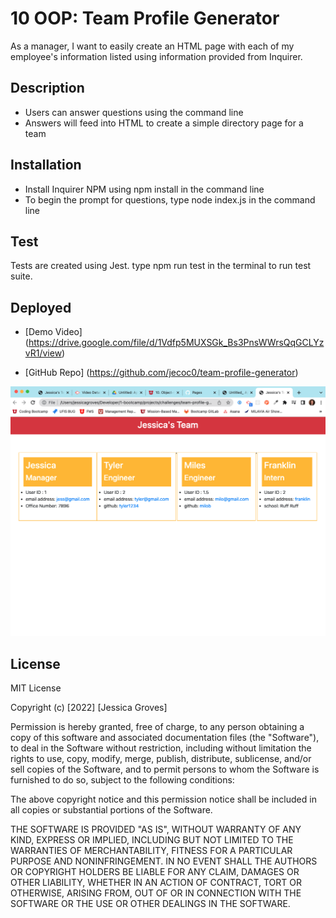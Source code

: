 # 10 OOP: Team Profile Generator

As a manager, I want to easily create an HTML page with each of my employee's information listed using information provided from Inquirer.

## Description
- Users can answer questions using the command line
- Answers will feed into HTML to create a simple directory page for a team

## Installation
- Install Inquirer NPM using npm install in the command line
- To begin the prompt for questions, type node index.js in the command line

## Test
  Tests are created using Jest.
  type npm run test in the terminal to run test suite.
## Deployed 
- [Demo Video] (https://drive.google.com/file/d/1Vdfp5MUXSGk_Bs3PnsWWrsQqGCLYzvR1/view)

- [GitHub Repo] (https://github.com/jecoc0/team-profile-generator)

![HTML Generated](dist/htmlsample.png)
## License
MIT License

Copyright (c) [2022] [Jessica Groves]

Permission is hereby granted, free of charge, to any person obtaining a copy
of this software and associated documentation files (the "Software"), to deal
in the Software without restriction, including without limitation the rights
to use, copy, modify, merge, publish, distribute, sublicense, and/or sell
copies of the Software, and to permit persons to whom the Software is
furnished to do so, subject to the following conditions:

The above copyright notice and this permission notice shall be included in all
copies or substantial portions of the Software.

THE SOFTWARE IS PROVIDED "AS IS", WITHOUT WARRANTY OF ANY KIND, EXPRESS OR
IMPLIED, INCLUDING BUT NOT LIMITED TO THE WARRANTIES OF MERCHANTABILITY,
FITNESS FOR A PARTICULAR PURPOSE AND NONINFRINGEMENT. IN NO EVENT SHALL THE
AUTHORS OR COPYRIGHT HOLDERS BE LIABLE FOR ANY CLAIM, DAMAGES OR OTHER
LIABILITY, WHETHER IN AN ACTION OF CONTRACT, TORT OR OTHERWISE, ARISING FROM,
OUT OF OR IN CONNECTION WITH THE SOFTWARE OR THE USE OR OTHER DEALINGS IN THE
SOFTWARE.